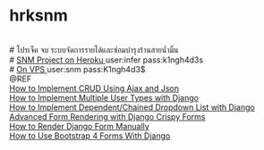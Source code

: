 # hrksnm
<br/>
# โปรเจ็ค จบ ระบบจัดการรายได้และซ่อมบำรุงร้านสายน้ำมิ้น <br />
# <a href="https://snmproject.herokuapp.com/"> SNM Project on Heroku  </a> user:infer pass:k1ngh4d3s
<br />
# <a href="http://snmproject.tech/"> On VPS </a> user:snm pass:K1ngh4d3$
<br />
@REF <br />
<a href="https://simpleisbetterthancomplex.com/tutorial/2016/11/15/how-to-implement-a-crud-using-ajax-and-json.html"> How to Implement CRUD Using Ajax and Json  </a> <br />
<a href="https://simpleisbetterthancomplex.com/tutorial/2018/01/18/how-to-implement-multiple-user-types-with-django.html"> How to Implement Multiple User Types with Django </a> <br />
<a href="https://simpleisbetterthancomplex.com/tutorial/2018/01/29/how-to-implement-dependent-or-chained-dropdown-list-with-django.html"> How to Implement Dependent/Chained Dropdown List with Django </a> <br />
<a href="https://simpleisbetterthancomplex.com/tutorial/2018/11/28/advanced-form-rendering-with-django-crispy-forms.html">Advanced Form Rendering with Django Crispy Forms </a> <br />
<a href="https://simpleisbetterthancomplex.com/article/2017/08/19/how-to-render-django-form-manually.html"> How to Render Django Form Manually </a> <br />
<a href="https://simpleisbetterthancomplex.com/tutorial/2018/08/13/how-to-use-bootstrap-4-forms-with-django.html"> How to Use Bootstrap 4 Forms With Django </a> <br />
